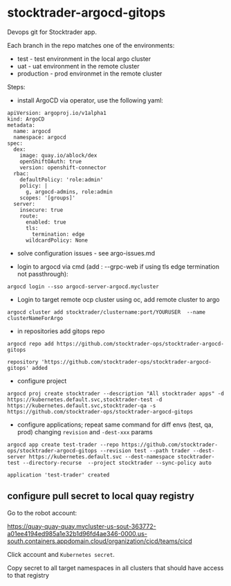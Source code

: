 # stocktrader-argocd-gitops

Devops git for Stocktrader app.

Each branch in the repo matches one of the environments:
- test - test environment in the local argo cluster
- uat - uat environment in the remote cluster
- production - prod environmet in the remote cluster

Steps:

- install ArgoCD via operator, use the following yaml:

```
apiVersion: argoproj.io/v1alpha1
kind: ArgoCD
metadata:
  name: argocd
  namespace: argocd
spec: 
  dex:
    image: quay.io/ablock/dex
    openShiftOAuth: true
    version: openshift-connector
  rbac:
    defaultPolicy: 'role:admin'
    policy: |
      g, argocd-admins, role:admin
    scopes: '[groups]'    
  server:
    insecure: true
    route:
      enabled: true
      tls:
        termination: edge
      wildcardPolicy: None    
```

- solve configuration issues - see argo-issues.md

- login to argocd via cmd  (add : --grpc-web if using tls edge termination not passthrough):

```
argocd login --sso argocd-server-argocd.mycluster
```

- Login to target remote ocp cluster using oc, add remote cluster to argo

```
argocd cluster add stocktrader/clustername:port/YOURUSER  --name clusterNameForArgo
```

- in repositories add gitops repo

```
argocd repo add https://github.com/stocktrader-ops/stocktrader-argocd-gitops

repository 'https://github.com/stocktrader-ops/stocktrader-argocd-gitops' added
```

- configure project

```
argocd proj create stocktrader --description "All stocktrader apps" -d https://kubernetes.default.svc,stocktrader-test -d https://kubernetes.default.svc,stocktrader-qa -s https://github.com/stocktrader-ops/stocktrader-argocd-gitops
```

- configure applications; repeat same command for diff envs  (test, qa, prod) changing `revision` and `-dest-xxx` params

```
argocd app create test-trader --repo https://github.com/stocktrader-ops/stocktrader-argocd-gitops --revision test --path trader --dest-server https://kubernetes.default.svc --dest-namespace stocktrader-test --directory-recurse  --project stocktrader --sync-policy auto

application 'test-trader' created
```

## configure pull secret to local quay registry
Go to the robot account: 

https://quay-quay-quay.mycluster-us-sout-363772-a01ee4194ed985a1e32b1d96fd4ae346-0000.us-south.containers.appdomain.cloud/organization/cicd/teams/cicd

Click account and `Kubernetes secret`.

Copy secret to all target namespaces in all clusters that should have access to that registry



